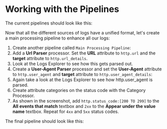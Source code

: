 # Working with the Pipelines

The current pipelines should look like this:


Now that all the different sources of logs have a unified format, let's create a main processing pipeline to enhance all our logs:

1. Create another pipeline called `Main Processing Pipeline`:
2. Add a **Url Parser** processor. Set the **URL** attribute to `http.url` and the **target** attribute to `http.url_details`.
3. Look at the Logs Explorer to see how this gets parsed out.
4. Create a **User-Agent Parser** processor and set the **User-Agent** attribute to `http.user_agent` and **target** attribute to `http.user_agent_details`:
5. Again take a look at the Logs Explorer to see how http.user_agent is parsed.
6. Create attribute categories on the status code with the Category Processor.
7. As shown in the screenshot, add `http.status_code:[200 TO 299]` to the **All events that match** textbox and `2xx` to the **Appear under the value name** textbox. Repeat for `4xx` and `5xx` status codes.

The final pipeline should look like this:
